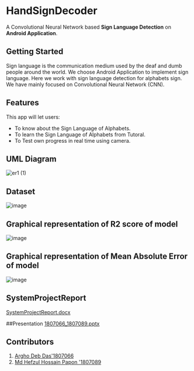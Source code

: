# HandSignDecoder

A Convolutional Neural Network based **Sign Language Detection** on **Android Application**.

## Getting Started

Sign language is the communication medium used by the deaf and dumb people around the world. We choose Android Application to implement sign language. Here we work with sign language detection for alphabets sign. We have mainly focused on Convolutional Neural Network (CNN). 

## Features
This app will let users:
* To know about the Sign Language of Alphabets.
* To learn the Sign Language of Alphabets from Tutoral.
* To Test own progress in real time using camera.

## UML Diagram
![er1 (1)](https://user-images.githubusercontent.com/103327602/221424162-1ae983d5-c000-4a17-abed-fc864e91219a.png)

## Dataset
![image](https://user-images.githubusercontent.com/103327602/221424326-e440c958-8da6-4e69-b042-6f3cc4da95e3.png)

## Graphical representation of R2 score of model
![image](https://user-images.githubusercontent.com/103327602/221424435-dbf310a2-dc14-44a2-82eb-73723ba0e607.png)

## Graphical representation of Mean Absolute Error of model
![image](https://user-images.githubusercontent.com/103327602/221424537-350470d4-3f74-4efa-a326-88821d7379f4.png)

## SystemProjectReport
[SystemProjectReport.docx](https://github.com/RedRiotPapon/HandSignDecoder/files/10834217/SystemProjectReport.docx)

##Presentation
[1807066_1807089.pptx](https://github.com/RedRiotPapon/HandSignDecoder/files/10834221/1807066_1807089.pptx)


## Contributors
1. [Argho Deb Das'1807066](https://github.com/MrArgho)
2. [Md Hefzul Hossain Papon '1807089](https://github.com/RedRiotPapon)
